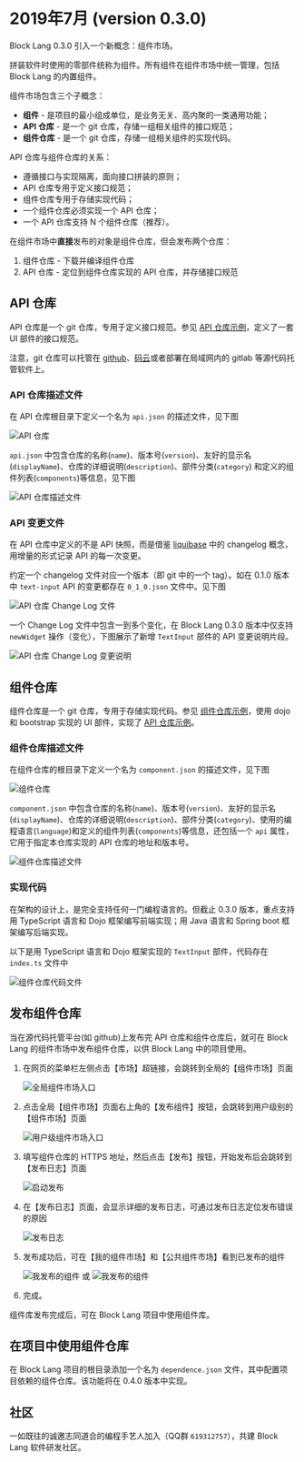# 2019年7月 (version 0.3.0)

Block Lang 0.3.0 引入一个新概念：组件市场。

拼装软件时使用的零部件统称为组件。所有组件在组件市场中统一管理，包括 Block Lang 的内置组件。

组件市场包含三个子概念：

* **组件** - 是项目的最小组成单位，是业务无关、高内聚的一类通用功能；
* **API 仓库** - 是一个 git 仓库，存储一组相关组件的接口规范；
* **组件仓库** - 是一个 git 仓库，存储一组相关组件的实现代码。

API 仓库与组件仓库的关系：

* 遵循接口与实现隔离，面向接口拼装的原则；
* API 仓库专用于定义接口规范；
* 组件仓库专用于存储实现代码；
* 一个组件仓库必须实现一个 API 仓库；
* 一个 API 仓库支持 N 个组件仓库（推荐）。

在组件市场中**直接**发布的对象是组件仓库，但会发布两个仓库：

1. 组件仓库 - 下载并编译组件仓库
2. API 仓库 - 定位到组件仓库实现的 API 仓库，并存储接口规范

## API 仓库

API 仓库是一个 git 仓库，专用于定义接口规范。参见 [API 仓库示例](https://github.com/blocklang/api-widgets-bootstrap)，定义了一套 UI 部件的接口规范。

注意，git 仓库可以托管在 [github](https://github.com/)、[码云](https://gitee.com/)或者部署在局域网内的 gitlab 等源代码托管软件上。

### API 仓库描述文件

在 API 仓库根目录下定义一个名为 `api.json` 的描述文件，见下图

![API 仓库](images/0_3_0/ApiRepo.png)

`api.json` 中包含仓库的名称(`name`)、版本号(`version`)、友好的显示名(`displayName`)、仓库的详细说明(`description`)、部件分类(`category`) 和定义的组件列表(`components`)等信息，见下图

![API 仓库描述文件](images/0_3_0/ApiRepoApiJson.png)

### API 变更文件

在 API 仓库中定义的不是 API 快照，而是借鉴 [liquibase](http://www.liquibase.org/) 中的 changelog 概念，用增量的形式记录 API 的每一次变更。

约定一个 changelog 文件对应一个版本（即 git 中的一个 tag）。如在 0.1.0 版本中 `text-input` API 的变更都存在 `0_1_0.json` 文件中。见下图

![API 仓库 Change Log 文件](images/0_3_0/ApiRepoChangeLogFile.png)

一个 Change Log 文件中包含一到多个变化，在 Block Lang 0.3.0 版本中仅支持 `newWidget` 操作（变化），下图展示了新增 `TextInput` 部件的 API 变更说明片段。

![API 仓库 Change Log 变更说明](images/0_3_0/ApiRepoChangeLog.png)

## 组件仓库

组件仓库是一个 git 仓库，专用于存储实现代码。参见 [组件仓库示例](https://github.com/blocklang/widgets-bootstrap)，使用 dojo 和 bootstrap 实现的 UI 部件，实现了 [API 仓库示例](https://github.com/blocklang/api-widgets-bootstrap)。

### 组件仓库描述文件

在组件仓库的根目录下定义一个名为 `component.json` 的描述文件，见下图

![组件仓库](images/0_3_0/ComponentRepo.png)

`component.json` 中包含仓库的名称(`name`)、版本号(`version`)、友好的显示名(`displayName`)、仓库的详细说明(`description`)、部件分类(`category`)、使用的编程语言(`language`)和定义的组件列表(`components`)等信息，还包括一个 `api` 属性，它用于指定本仓库实现的 API 仓库的地址和版本号。

![组件仓库描述文件](images/0_3_0/ComponentRepoComponentJson.png)

### 实现代码

在架构的设计上，是完全支持任何一门编程语言的。但截止 0.3.0 版本，重点支持用 TypeScript 语言和 Dojo 框架编写前端实现；用 Java 语言和 Spring boot 框架编写后端实现。

以下是用 TypeScript 语言和 Dojo 框架实现的 `TextInput` 部件，代码存在 `index.ts` 文件中

![组件仓库代码文件](images/0_3_0/ComponentRepoCodeFile.png)

## 发布组件仓库

当在源代码托管平台(如 github)上发布完 API 仓库和组件仓库后，就可在 Block Lang 的组件市场中发布组件仓库，以供 Block Lang 中的项目使用。

1. 在网页的菜单栏左侧点击【市场】超链接，会跳转到全局的【组件市场】页面

   ![全局组件市场入口](images/0_3_0/HeaderMarketplace.png)

2. 点击全局【组件市场】页面右上角的【发布组件】按钮，会跳转到用户级别的【组件市场】页面

   ![用户级组件市场入口](images/0_3_0/ViewMarketplace.png)

3. 填写组件仓库的 HTTPS 地址，然后点击【发布】按钮，开始发布后会跳转到【发布日志】页面

   ![启动发布](images/0_3_0/MarketplaceToPublish.png)

4. 在【发布日志】页面，会显示详细的发布日志，可通过发布日志定位发布错误的原因

   ![发布日志](images/0_3_0/MarketplacePublishLog.png)

5. 发布成功后，可在【我的组件市场】和【公共组件市场】看到已发布的组件

   ![我发布的组件](images/0_3_0/MarketplaceUserComponentRepos.png)
   或
   ![我发布的组件](images/0_3_0/MarketplaceComponentRepos.png)

6. 完成。

组件库发布完成后，可在 Block Lang 项目中使用组件库。

## 在项目中使用组件仓库

在 Block Lang 项目的根目录添加一个名为 `dependence.json` 文件，其中配置项目依赖的组件仓库。该功能将在 0.4.0 版本中实现。

## 社区

一如既往的诚邀志同道合的编程手艺人加入（QQ群 `619312757`），共建 Block Lang 软件研发社区。
